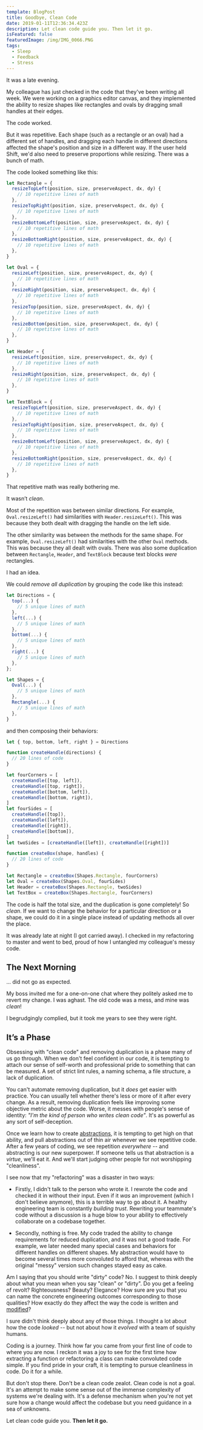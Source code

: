 ```yaml
---
template: BlogPost
title: Goodbye, Clean Code
date: 2019-01-11T12:36:34.423Z
description: Let clean code guide you. Then let it go.
isFeatured: false
featuredImage: /img/IMG_0066.PNG
tags:
  - Sleep
  - Feedback
  - Stress
---
```


It was a late evening.

My colleague has just checked in the code that they've been writing all week. We were working on a graphics editor canvas, and they implemented the ability to resize shapes like rectangles and ovals by dragging small handles at their edges.

The code worked.

But it was repetitive. Each shape (such as a rectangle or an oval) had a different set of handles, and dragging each handle in different directions affected the shape's position and size in a different way. If the user held Shift, we'd also need to preserve proportions while resizing. There was a bunch of math.

The code looked something like this:

```jsx
let Rectangle = {
  resizeTopLeft(position, size, preserveAspect, dx, dy) {
    // 10 repetitive lines of math
  },
  resizeTopRight(position, size, preserveAspect, dx, dy) {
    // 10 repetitive lines of math
  },
  resizeBottomLeft(position, size, preserveAspect, dx, dy) {
    // 10 repetitive lines of math
  },
  resizeBottomRight(position, size, preserveAspect, dx, dy) {
    // 10 repetitive lines of math
  },
}

let Oval = {
  resizeLeft(position, size, preserveAspect, dx, dy) {
    // 10 repetitive lines of math
  },
  resizeRight(position, size, preserveAspect, dx, dy) {
    // 10 repetitive lines of math
  },
  resizeTop(position, size, preserveAspect, dx, dy) {
    // 10 repetitive lines of math
  },
  resizeBottom(position, size, preserveAspect, dx, dy) {
    // 10 repetitive lines of math
  },
}

let Header = {
  resizeLeft(position, size, preserveAspect, dx, dy) {
    // 10 repetitive lines of math
  },
  resizeRight(position, size, preserveAspect, dx, dy) {
    // 10 repetitive lines of math
  },
}

let TextBlock = {
  resizeTopLeft(position, size, preserveAspect, dx, dy) {
    // 10 repetitive lines of math
  },
  resizeTopRight(position, size, preserveAspect, dx, dy) {
    // 10 repetitive lines of math
  },
  resizeBottomLeft(position, size, preserveAspect, dx, dy) {
    // 10 repetitive lines of math
  },
  resizeBottomRight(position, size, preserveAspect, dx, dy) {
    // 10 repetitive lines of math
  },
}
```

That repetitive math was really bothering me.

It wasn’t _clean_.

Most of the repetition was between similar directions. For example, `Oval.resizeLeft()` had similarities with `Header.resizeLeft()`. This was because they both dealt with dragging the handle on the left side.

The other similarity was between the methods for the same shape. For example, `Oval.resizeLeft()` had similarities with the other `Oval` methods. This was because they all dealt with ovals. There was also some duplication between `Rectangle`, `Header`, and `TextBlock` because text blocks _were_ rectangles.

I had an idea.

We could _remove all duplication_ by grouping the code like this instead:

```jsx
let Directions = {
  top(...) {
    // 5 unique lines of math
  },
  left(...) {
    // 5 unique lines of math
  },
  bottom(...) {
    // 5 unique lines of math
  },
  right(...) {
    // 5 unique lines of math
  },
};

let Shapes = {
  Oval(...) {
    // 5 unique lines of math
  },
  Rectangle(...) {
    // 5 unique lines of math
  },
}
```

and then composing their behaviors:

```jsx
let { top, bottom, left, right } = Directions

function createHandle(directions) {
  // 20 lines of code
}

let fourCorners = [
  createHandle([top, left]),
  createHandle([top, right]),
  createHandle([bottom, left]),
  createHandle([bottom, right]),
]
let fourSides = [
  createHandle([top]),
  createHandle([left]),
  createHandle([right]),
  createHandle([bottom]),
]
let twoSides = [createHandle([left]), createHandle([right])]

function createBox(shape, handles) {
  // 20 lines of code
}

let Rectangle = createBox(Shapes.Rectangle, fourCorners)
let Oval = createBox(Shapes.Oval, fourSides)
let Header = createBox(Shapes.Rectangle, twoSides)
let TextBox = createBox(Shapes.Rectangle, fourCorners)
```

The code is half the total size, and the duplication is gone completely! So _clean_. If we want to change the behavior for a particular direction or a shape, we could do it in a single place instead of updating methods all over the place.

It was already late at night (I got carried away). I checked in my refactoring to master and went to bed, proud of how I untangled my colleague's messy code.

## The Next Morning

... did not go as expected.

My boss invited me for a one-on-one chat where they politely asked me to revert my change. I was aghast. The old code was a mess, and mine was _clean_!

I begrudgingly complied, but it took me years to see they were right.

## It’s a Phase

Obsessing with "clean code" and removing duplication is a phase many of us go through. When we don't feel confident in our code, it is tempting to attach our sense of self-worth and professional pride to something that can be measured. A set of strict lint rules, a naming schema, a file structure, a lack of duplication.

You can't automate removing duplication, but it _does_ get easier with practice. You can usually tell whether there's less or more of it after every change. As a result, removing duplication feels like improving some objective metric about the code. Worse, it messes with people's sense of identity: _"I'm the kind of person who writes clean code"_. It's as powerful as any sort of self-deception.

Once we learn how to create [abstractions](https://www.sandimetz.com/blog/2016/1/20/the-wrong-abstraction), it is tempting to get high on that ability, and pull abstractions out of thin air whenever we see repetitive code. After a few years of coding, we see repetition _everywhere_ -- and abstracting is our new superpower. If someone tells us that abstraction is a _virtue_, we'll eat it. And we'll start judging other people for not worshipping "cleanliness".

I see now that my "refactoring" was a disaster in two ways:

- Firstly, I didn't talk to the person who wrote it. I rewrote the code and checked it in without their input. Even if it _was_ an improvement (which I don't believe anymore), this is a terrible way to go about it. A healthy engineering team is constantly _building trust_. Rewriting your teammate's code without a discussion is a huge blow to your ability to effectively collaborate on a codebase together.

- Secondly, nothing is free. My code traded the ability to change requirements for reduced duplication, and it was not a good trade. For example, we later needed many special cases and behaviors for different handles on different shapes. My abstraction would have to become several times more convoluted to afford that, whereas with the original "messy" version such changes stayed easy as cake.

Am I saying that you should write "dirty" code? No. I suggest to think deeply about what you mean when you say "clean" or "dirty". Do you get a feeling of revolt? Righteousness? Beauty? Elegance? How sure are you that you can name the concrete engineering outcomes corresponding to those qualities? How exactly do they affect the way the code is written and [modified](/optimized-for-change/)?

I sure didn't think deeply about any of those things. I thought a lot about how the code _looked_ -- but not about how it _evolved_ with a team of squishy humans.

Coding is a journey. Think how far you came from your first line of code to where you are now. I reckon it was a joy to see for the first time how extracting a function or refactoring a class can make convoluted code simple. If you find pride in your craft, it is tempting to pursue cleanliness in code. Do it for a while.

But don't stop there. Don't be a clean code zealot. Clean code is not a goal. It's an attempt to make some sense out of the immense complexity of systems we're dealing with. It's a defense mechanism when you're not yet sure how a change would affect the codebase but you need guidance in a sea of unknowns.

Let clean code guide you. **Then let it go.**
